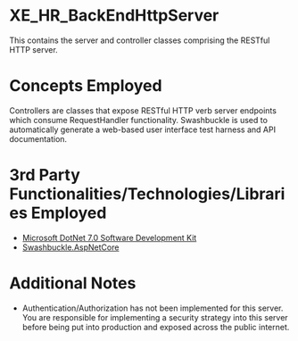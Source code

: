 # XE_HR_BackEndHttpServer
This contains the server and controller classes comprising the RESTful HTTP server.
# Concepts Employed
Controllers are classes that expose RESTful HTTP verb server endpoints which consume RequestHandler functionality.
Swashbuckle is used to automatically generate a web-based user interface test harness and API documentation.
# 3rd Party Functionalities/Technologies/Libraries Employed
* [Microsoft DotNet 7.0 Software Development Kit](https://learn.microsoft.com/en-us/dotnet/csharp/)
* [Swashbuckle.AspNetCore](https://github.com/domaindrivendev/Swashbuckle.AspNetCore)
# Additional Notes
* Authentication/Authorization has not been implemented for this server. You are responsible for implementing a security strategy into this server before being put into production and exposed across the public internet. 
